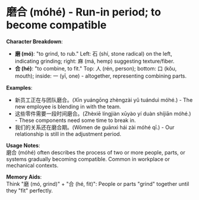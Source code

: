 # **磨合 (móhé) - Run-in period; to become compatible**

**Character Breakdown**:  
- **磨 (mó)**: "to grind, to rub." Left: 石 (shí, stone radical) on the left, indicating grinding; right: 麻 (má, hemp) suggesting texture/fiber.  
- **合 (hé)**: "to combine, to fit." Top: 人 (rén, person); bottom: 口 (kǒu, mouth); inside: 一 (yī, one) - altogether, representing combining parts.

**Examples**:  
- 新员工正在与团队磨合。(Xīn yuángōng zhèngzài yǔ tuánduì móhé.) - The new employee is blending in with the team.  
- 这些零件需要一段时间磨合。(Zhèxiē língjiàn xūyào yí duàn shíjiān móhé.) - These components need some time to break in.  
- 我们的关系还在磨合期。(Wǒmen de guānxì hái zài móhé qī.) - Our relationship is still in the adjustment period.

**Usage Notes**:  
磨合 (móhé) often describes the process of two or more people, parts, or systems gradually becoming compatible. Common in workplace or mechanical contexts.

**Memory Aids**:  
Think "磨 (mó, grind)" + "合 (hé, fit)": People or parts "grind" together until they "fit" perfectly.